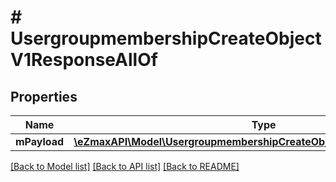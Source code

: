 # # UsergroupmembershipCreateObjectV1ResponseAllOf

## Properties

Name | Type | Description | Notes
------------ | ------------- | ------------- | -------------
**mPayload** | [**\eZmaxAPI\Model\UsergroupmembershipCreateObjectV1ResponseMPayload**](UsergroupmembershipCreateObjectV1ResponseMPayload.md) |  |

[[Back to Model list]](../../README.md#models) [[Back to API list]](../../README.md#endpoints) [[Back to README]](../../README.md)

